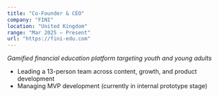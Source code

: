 ```yaml
---
title: "Co-Founder & CEO"
company: "FINI"
location: "United Kingdom"
range: "Mar 2025 – Present"
url: "https://fini-edu.com"
---
```

*Gamified financial education platform targeting youth and young adults*

- Leading a 13-person team across content, growth, and product development
- Managing MVP development (currently in internal prototype stage) 